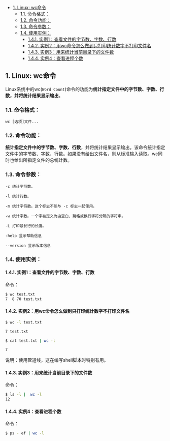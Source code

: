 - [1. Linux: wc命令](#1-linux-wc命令)
  - [1.1. 命令格式：](#11-命令格式)
  - [1.2. 命令功能：](#12-命令功能)
  - [1.3. 命令参数：](#13-命令参数)
  - [1.4. 使用实例：](#14-使用实例)
    - [1.4.1. 实例1：查看文件的字节数、字数、行数](#141-实例1查看文件的字节数字数行数)
    - [1.4.2. 实例2：用wc命令怎么做到只打印统计数字不打印文件名](#142-实例2用wc命令怎么做到只打印统计数字不打印文件名)
    - [1.4.3. 实例3：用来统计当前目录下的文件数](#143-实例3用来统计当前目录下的文件数)
    - [1.4.4. 实例4：查看进程个数](#144-实例4查看进程个数)

## 1. Linux: wc命令

Linux系统中的wc(`Word Count`)命令的功能为**统计指定文件中的字节数、字数、行数，并将统计结果显示输出**。

### 1.1. 命令格式：

```
wc [选项]文件...
```



### 1.2. 命令功能：

**统计指定文件中的字节数、字数、行数**，并将统计结果显示输出。该命令统计指定文件中的字节数、字数、行数。如果没有给出文件名，则从标准输入读取。wc同时也给出所指定文件的总统计数。



### 1.3. 命令参数：

```
-c 统计字节数。

-l 统计行数。

-m 统计字符数。这个标志不能与 -c 标志一起使用。

-w 统计字数。一个字被定义为由空白、跳格或换行字符分隔的字符串。

-L 打印最长行的长度。

-help 显示帮助信息

--version 显示版本信息
```



### 1.4. 使用实例：



#### 1.4.1. 实例1：查看文件的字节数、字数、行数

命令：



```bash
$ wc test.txt
7  8 70 test.txt
```



#### 1.4.2. 实例2：用wc命令怎么做到只打印统计数字不打印文件名

```bash
$ wc -l test.txt 

7 test.txt

$ cat test.txt | wc -l

7
```

说明：使用管道线，这在编写shell脚本时特别有用。



#### 1.4.3. 实例3：用来统计当前目录下的文件数

命令：

```bash
$ ls -l |  wc -l
12
```



#### 1.4.4. 实例4：查看进程个数

命令：

```bash
$ ps - ef | wc -l
```